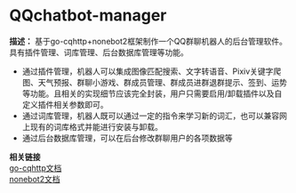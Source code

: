 # QQchatbot-manager

**描述：** 基于go-cqhttp+nonebot2框架制作一个QQ群聊机器人的后台管理软件。具有插件管理、词库管理、后台数据库管理等功能。  
+ 通过插件管理，机器人可以集成图像匹配搜索、文字转语音、Pixiv关键字爬图、天气预报、群聊小游戏、群成员管理、群成员进群退群提示、签到、运势等功能。且相关的实现细节应该完全封装，用户只需要启用/卸载插件以及自定义插件相关参数即可。
+ 通过词库管理，机器人既可以通过一定的指令来学习新的词汇，也可以兼容网上现有的词库格式并能进行安装与卸载。
+ 通过后台数据库管理，可以在后台修改群聊用户的各项数据等  

**相关链接**  
[go-cqhttp文档](https://docs.go-cqhttp.org/)  
[nonebot2文档](https://v2.nonebot.dev/)
   

